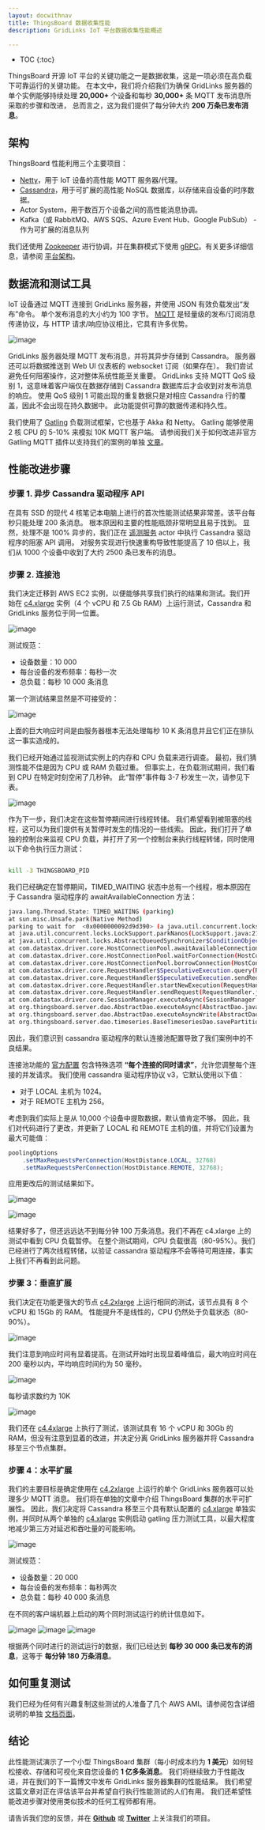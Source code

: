 ```yaml
---
layout: docwithnav
title: ThingsBoard 数据收集性能
description: GridLinks IoT 平台数据收集性能概述

---
```


* TOC
{:toc}

ThingsBoard 开源 IoT 平台的关键功能之一是数据收集，这是一项必须在高负载下可靠运行的关键功能。
在本文中，我们将介绍我们为确保 GridLinks 服务器的单个实例能够持续处理 **20,000+** 个设备和每秒 **30,000+** 条 MQTT 发布消息所采取的步骤和改进，
总而言之，这为我们提供了每分钟大约 **200 万条已发布消息**。

## 架构

ThingsBoard 性能利用三个主要项目：

- [Netty](http://netty.io/)，用于 IoT 设备的高性能 MQTT 服务器/代理。
- [Cassandra](http://cassandra.apache.org/)，用于可扩展的高性能 NoSQL 数据库，以存储来自设备的时序数据。
- Actor System，用于数百万个设备之间的高性能消息协调。
- Kafka（或 RabbitMQ、AWS SQS、Azure Event Hub、Google PubSub） - 作为可扩展的消息队列

我们还使用 [Zookeeper](https://zookeeper.apache.org/) 进行协调，并在集群模式下使用 [gRPC](http://www.grpc.io/)。有关更多详细信息，请参阅 [平台架构](/docs/reference/)。

## 数据流和测试工具

IoT 设备通过 MQTT 连接到 GridLinks 服务器，并使用 JSON 有效负载发出“发布”命令。
单个发布消息的大小约为 100 字节。
[MQTT](http://mqtt.org/) 是轻量级的发布/订阅消息传递协议，与 HTTP 请求/响应协议相比，它具有许多优势。

![image](/images/reference/performance/performance-diagram-0.svg)

GridLinks 服务器处理 MQTT 发布消息，并将其异步存储到 Cassandra。
服务器还可以将数据推送到 Web UI 仪表板的 websocket 订阅（如果存在）。
我们尝试避免任何阻塞操作，这对整体系统性能至关重要。
GridLinks 支持 MQTT QoS 级别 1，这意味着客户端仅在数据存储到 Cassandra 数据库后才会收到对发布消息的响应。
使用 QoS 级别 1 可能出现的重复数据只是对相应 Cassandra 行的覆盖，因此不会出现在持久数据中。
此功能提供可靠的数据传递和持久性。

我们使用了 [Gatling](http://gatling.io/) 负载测试框架，它也基于 Akka 和 Netty。
Gatling 能够使用 2 核 CPU 的 5-10% 来模拟 10K MQTT 客户端。
请参阅我们关于如何改进非官方 Gatling MQTT 插件以支持我们的案例的单独 [文章](/docs/reference/performance-tools)。

## 性能改进步骤

### 步骤 1. 异步 Cassandra 驱动程序 API

在具有 SSD 的现代 4 核笔记本电脑上进行的首次性能测试结果非常差。该平台每秒只能处理 200 条消息。
根本原因和主要的性能瓶颈非常明显且易于找到。
显然，处理不是 100% 异步的，我们正在 [遥测服务](/docs/user-guide/telemetry/) actor 中执行 Cassandra 驱动程序的阻塞 API 调用。
对服务实现进行快速重构导致性能提高了 10 倍以上，我们从 1000 个设备中收到了大约 2500 条已发布的消息。

### 步骤 2. 连接池

我们决定迁移到 AWS EC2 实例，以便能够共享我们执行的结果和测试。我们开始在 [c4.xlarge](http://www.ec2instances.info/?selected=c4.xlarge) 实例（4 个 vCPU 和 7.5 Gb RAM）上运行测试，Cassandra 和 GridLinks 服务位于同一位置。

![image](/images/reference/performance/performance-diagram-1.svg)

测试规范：

- 设备数量：10 000
- 每台设备的发布频率：每秒一次
- 总负载：每秒 10 000 条消息

第一个测试结果显然是不可接受的：

![image](/images/reference/performance/single_node_no_fix_stats.png)


上面的巨大响应时间是由服务器根本无法处理每秒 10 K 条消息并且它们正在排队这一事实造成的。

我们已经开始通过监视测试实例上的内存和 CPU 负载来进行调查。
最初，我们猜测性能不佳是因为 CPU 或 RAM 负载过重。
但事实上，在负载测试期间，我们看到 CPU 在特定时刻空闲了几秒钟。
此“暂停”事件每 3-7 秒发生一次，请参见下表。

![image](/images/reference/performance/single_node_no_fix_rps.png)

作为下一步，我们决定在这些暂停期间进行线程转储。
我们希望看到被阻塞的线程，这可以为我们提供有关暂停时发生的情况的一些线索。
因此，我们打开了单独的控制台来监视 CPU 负载，并打开了另一个控制台来执行线程转储，同时使用以下命令执行压力测试：

```bash

kill -3 THINGSBOARD_PID

```

我们已经确定在暂停期间，TIMED_WAITING 状态中总有一个线程，根本原因在于 Cassandra 驱动程序的 awaitAvailableConnection 方法：

```bash
java.lang.Thread.State: TIMED_WAITING (parking)
at sun.misc.Unsafe.park(Native Method)
parking to wait for  <0x0000000092d9d390> (a java.util.concurrent.locks.AbstractQueuedSynchronizer$ConditionObject)
at java.util.concurrent.locks.LockSupport.parkNanos(LockSupport.java:215)
at java.util.concurrent.locks.AbstractQueuedSynchronizer$ConditionObject.await(AbstractQueuedSynchronizer.java:2163)
at com.datastax.driver.core.HostConnectionPool.awaitAvailableConnection(HostConnectionPool.java:287)
at com.datastax.driver.core.HostConnectionPool.waitForConnection(HostConnectionPool.java:328)
at com.datastax.driver.core.HostConnectionPool.borrowConnection(HostConnectionPool.java:251)
at com.datastax.driver.core.RequestHandler$SpeculativeExecution.query(RequestHandler.java:301)
at com.datastax.driver.core.RequestHandler$SpeculativeExecution.sendRequest(RequestHandler.java:281)
at com.datastax.driver.core.RequestHandler.startNewExecution(RequestHandler.java:115)
at com.datastax.driver.core.RequestHandler.sendRequest(RequestHandler.java:91)
at com.datastax.driver.core.SessionManager.executeAsync(SessionManager.java:132)
at org.thingsboard.server.dao.AbstractDao.executeAsync(AbstractDao.java:91)
at org.thingsboard.server.dao.AbstractDao.executeAsyncWrite(AbstractDao.java:75)
at org.thingsboard.server.dao.timeseries.BaseTimeseriesDao.savePartition(BaseTimeseriesDao.java:135)
```

因此，我们意识到 cassandra 驱动程序的默认连接池配置导致了我们案例中的不良结果。

连接池功能的 [官方配置](http://docs.datastax.com/en/developer/java-driver/2.1/manual/pooling/) 包含特殊选项
**“每个连接的同时请求”**，允许您调整每个连接的并发请求。
我们使用 cassandra 驱动程序协议 v3，它默认使用以下值：

- 对于 LOCAL 主机为 1024。
- 对于 REMOTE 主机为 256。

考虑到我们实际上是从 10,000 个设备中提取数据，默认值肯定不够。
因此，我们对代码进行了更改，并更新了 LOCAL 和 REMOTE 主机的值，并将它们设置为最大可能值：

```java
poolingOptions
    .setMaxRequestsPerConnection(HostDistance.LOCAL, 32768)
    .setMaxRequestsPerConnection(HostDistance.REMOTE, 32768);
```

应用更改后的测试结果如下。

![image](/images/reference/performance/single_node_with_fix_stats.png)

![image](/images/reference/performance/single_node_with_fix_rps.png)

结果好多了，但还远远达不到每分钟 100 万条消息。我们不再在 c4.xlarge 上的测试中看到 CPU 负载暂停。
在整个测试期间，CPU 负载很高（80-95%）。我们已经进行了两次线程转储，以验证 cassandra 驱动程序不会等待可用连接，事实上我们不再看到此问题。

### 步骤 3：垂直扩展

我们决定在功能更强大的节点 [c4.2xlarge](http://www.ec2instances.info/?selected=c4.2xlarge) 上运行相同的测试，该节点具有 8 个 vCPU 和 15Gb 的 RAM。
性能提升不是线性的，CPU 仍然处于负载状态（80-90%）。

![image](/images/reference/performance/single_node_x2_with_fix_stats.png)

我们注意到响应时间有显着提高。在测试开始时出现显着峰值后，最大响应时间在 200 毫秒以内，平均响应时间约为 50 毫秒。

![image](/images/reference/performance/single_node_x2_with_fix_time.png)

每秒请求数约为 10K

![image](/images/reference/performance/single_node_x2_with_fix_rps.png)

我们还在 [c4.4xlarge](http://www.ec2instances.info/?selected=c4.4xlarge) 上执行了测试，该测试具有 16 个 vCPU 和 30Gb 的 RAM，但没有注意到显着的改进，并决定分离 GridLinks 服务器并将 Cassandra 移至三个节点集群。

### 步骤 4：水平扩展

我们的主要目标是确定使用在 [c4.2xlarge](http://www.ec2instances.info/?selected=c4.2xlarge) 上运行的单个 GridLinks 服务器可以处理多少 MQTT 消息。
我们将在单独的文章中介绍 ThingsBoard 集群的水平可扩展性。
因此，我们决定将 Cassandra 移至三个具有默认配置的 [c4.xlarge](http://www.ec2instances.info/?selected=c4.xlarge) 单独实例，并同时从两个单独的 [c4.xlarge](http://www.ec2instances.info/?selected=c4.xlarge) 实例启动 gatling 压力测试工具，以最大程度地减少第三方对延迟和吞吐量的可能影响。

![image](/images/reference/performance/performance-diagram-2.svg)

测试规范：

- 设备数量：20 000
- 每台设备的发布频率：每秒两次
- 总负载：每秒 40 000 条消息

在不同的客户端机器上启动的两个同时测试运行的统计信息如下。

![image](/images/reference/performance/cluster_stats.png)
![image](/images/reference/performance/cluster_rps.png)
![image](/images/reference/performance/cluster_responses_ps.png)

根据两个同时进行的测试运行的数据，我们已经达到 **每秒 30 000 条已发布的消息**，这等于 **每分钟 180 万条消息**。

## 如何重复测试

我们已经为任何有兴趣复制这些测试的人准备了几个 AWS AMI。请参阅包含详细说明的单独 [文档页面](/docs/reference/performance-tests)。

## 结论

此性能测试演示了一个小型 ThingsBoard 集群（每小时成本约为 **1 美元**）如何轻松接收、存储和可视化来自您设备的 **1 亿多条消息**。
我们将继续致力于性能改进，并在我们的下一篇博文中发布 GridLinks 服务器集群的性能结果。
我们希望这篇文章对正在评估该平台并希望自行执行性能测试的人们有用。
我们还希望性能改进步骤对使用类似技术的任何工程师都有用。

请告诉我们您的反馈，并在 [**Github**](https://github.com/thingsboard/thingsboard) 或 [**Twitter**](https://twitter.com/thingsboard) 上关注我们的项目。